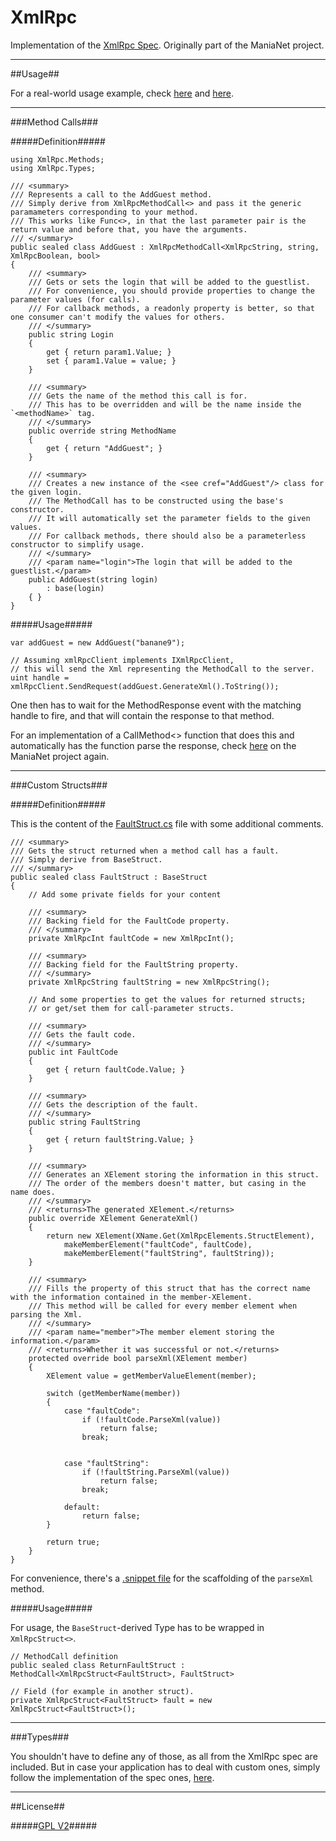 XmlRpc
======

Implementation of the [XmlRpc Spec](http://xmlrpc.scripting.com/spec.html). Originally part of the ManiaNet project.

--------------------------------------------------------------------------------------------------------------------------------

##Usage##

For a real-world usage example, check [here](https://github.com/Banane9/ManiaNet/tree/master/ManiaNet.DedicatedServer/XmlRpc) and [here](https://github.com/Banane9/ManiaNet/blob/32d4533e0548a52e9024cabd2732363b48a62154/ManiaNet.DedicatedServer.Controller/ServerController.cs#L192).

--------------------------------------------------------------------------------------------------------------------------------

###Method Calls###

#####Definition#####

``` CSharp
using XmlRpc.Methods;
using XmlRpc.Types;

/// <summary>
/// Represents a call to the AddGuest method.
/// Simply derive from XmlRpcMethodCall<> and pass it the generic paramameters corresponding to your method.
/// This works like Func<>, in that the last parameter pair is the return value and before that, you have the arguments.
/// </summary>
public sealed class AddGuest : XmlRpcMethodCall<XmlRpcString, string, XmlRpcBoolean, bool>
{
    /// <summary>
    /// Gets or sets the login that will be added to the guestlist.
    /// For convenience, you should provide properties to change the parameter values (for calls).
    /// For callback methods, a readonly property is better, so that one consumer can't modify the values for others.
    /// </summary>
    public string Login
    {
        get { return param1.Value; }
        set { param1.Value = value; }
    }

    /// <summary>
    /// Gets the name of the method this call is for.
    /// This has to be overridden and will be the name inside the `<methodName>` tag.
    /// </summary>
    public override string MethodName
    {
        get { return "AddGuest"; }
    }

    /// <summary>
    /// Creates a new instance of the <see cref="AddGuest"/> class for the given login.
    /// The MethodCall has to be constructed using the base's constructor.
    /// It will automatically set the parameter fields to the given values.
    /// For callback methods, there should also be a parameterless constructor to simplify usage.
    /// </summary>
    /// <param name="login">The login that will be added to the guestlist.</param>
    public AddGuest(string login)
        : base(login)
    { }
}
```

#####Usage#####

``` CSharp
var addGuest = new AddGuest("banane9");

// Assuming xmlRpcClient implements IXmlRpcClient,
// this will send the Xml representing the MethodCall to the server.
uint handle = xmlRpcClient.SendRequest(addGuest.GenerateXml().ToString());
```

One then has to wait for the MethodResponse event with the matching handle to fire, and that will contain the response to that method.

For an implementation of a CallMethod<> function that does this and automatically has the function parse the response, check [here](https://github.com/Banane9/ManiaNet/blob/32d4533e0548a52e9024cabd2732363b48a62154/ManiaNet.DedicatedServer.Controller/ServerController.cs#L192) on the ManiaNet project again.

--------------------------------------------------------------------------------------------------------------------------------

###Custom Structs###

#####Definition#####

This is the content of the [FaultStruct.cs](https://github.com/Banane9/XmlRpc/blob/master/XmlRpc/Types/Structs/FaultStruct.cs) file with some additional comments.


``` CSharp
/// <summary>
/// Gets the struct returned when a method call has a fault.
/// Simply derive from BaseStruct.
/// </summary>
public sealed class FaultStruct : BaseStruct
{
    // Add some private fields for your content

    /// <summary>
    /// Backing field for the FaultCode property.
    /// </summary>
    private XmlRpcInt faultCode = new XmlRpcInt();

    /// <summary>
    /// Backing field for the FaultString property.
    /// </summary>
    private XmlRpcString faultString = new XmlRpcString();

    // And some properties to get the values for returned structs;
    // or get/set them for call-parameter structs.
    
    /// <summary>
    /// Gets the fault code.
    /// </summary>
    public int FaultCode
    {
        get { return faultCode.Value; }
    }

    /// <summary>
    /// Gets the description of the fault.
    /// </summary>
    public string FaultString
    {
        get { return faultString.Value; }
    }

    /// <summary>
    /// Generates an XElement storing the information in this struct.
    /// The order of the members doesn't matter, but casing in the name does.
    /// </summary>
    /// <returns>The generated XElement.</returns>
    public override XElement GenerateXml()
    {
        return new XElement(XName.Get(XmlRpcElements.StructElement),
            makeMemberElement("faultCode", faultCode),
            makeMemberElement("faultString", faultString));
    }

    /// <summary>
    /// Fills the property of this struct that has the correct name with the information contained in the member-XElement.
    /// This method will be called for every member element when parsing the Xml.
    /// </summary>
    /// <param name="member">The member element storing the information.</param>
    /// <returns>Whether it was successful or not.</returns>
    protected override bool parseXml(XElement member)
    {
        XElement value = getMemberValueElement(member);

        switch (getMemberName(member))
        {
            case "faultCode":
                if (!faultCode.ParseXml(value))
                    return false;
                break;


            case "faultString":
                if (!faultString.ParseXml(value))
                    return false;
                break;

            default:
                return false;
        }

        return true;
    }
}

```

For convenience, there's a [.snippet file](https://github.com/Banane9/XmlRpc/blob/master/XmlRpc/Types/Structs/ParseStruct.snippet) for the scaffolding of the `parseXml` method.

#####Usage#####

For usage, the `BaseStruct`-derived Type has to be wrapped in `XmlRpcStruct<>`.

``` CSharp
// MethodCall definition
public sealed class ReturnFaultStruct : MethodCall<XmlRpcStruct<FaultStruct>, FaultStruct>

// Field (for example in another struct).
private XmlRpcStruct<FaultStruct> fault = new XmlRpcStruct<FaultStruct>();
```

--------------------------------------------------------------------------------------------------------------------------------

###Types###

You shouldn't have to define any of those, as all from the XmlRpc spec are included. But in case your application has to deal with custom ones, simply follow the implementation of the spec ones, [here](https://github.com/Banane9/XmlRpc/tree/master/XmlRpc/Types).

--------------------------------------------------------------------------------------------------------------------------------

##License##

#####[GPL V2](https://github.com/Banane9/XmlRpc/tree/master/LICENSE.md)#####
